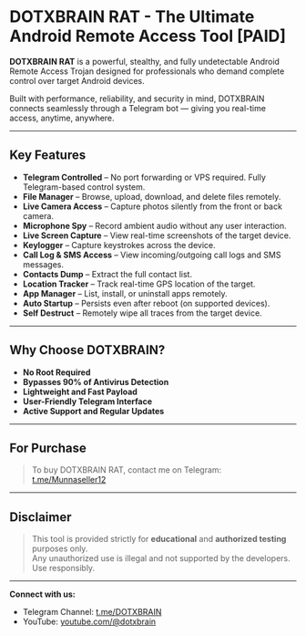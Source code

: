 # DOTXBRAIN RAT - The Ultimate Android Remote Access Tool [PAID]

**DOTXBRAIN RAT** is a powerful, stealthy, and fully undetectable Android Remote Access Trojan designed for professionals who demand complete control over target Android devices.

Built with performance, reliability, and security in mind, DOTXBRAIN connects seamlessly through a Telegram bot — giving you real-time access, anytime, anywhere.

---

## Key Features

- **Telegram Controlled** – No port forwarding or VPS required. Fully Telegram-based control system.
- **File Manager** – Browse, upload, download, and delete files remotely.
- **Live Camera Access** – Capture photos silently from the front or back camera.
- **Microphone Spy** – Record ambient audio without any user interaction.
- **Live Screen Capture** – View real-time screenshots of the target device.
- **Keylogger** – Capture keystrokes across the device.
- **Call Log & SMS Access** – View incoming/outgoing call logs and SMS messages.
- **Contacts Dump** – Extract the full contact list.
- **Location Tracker** – Track real-time GPS location of the target.
- **App Manager** – List, install, or uninstall apps remotely.
- **Auto Startup** – Persists even after reboot (on supported devices).
- **Self Destruct** – Remotely wipe all traces from the target device.

---

## Why Choose DOTXBRAIN?

- **No Root Required**
- **Bypasses 90% of Antivirus Detection**
- **Lightweight and Fast Payload**
- **User-Friendly Telegram Interface**
- **Active Support and Regular Updates**

---

## For Purchase

> To buy DOTXBRAIN RAT, contact me on Telegram:  
> [t.me/Munnaseller12](https://t.me/Munnaseller12)

---

## Disclaimer

> This tool is provided strictly for **educational** and **authorized testing** purposes only.  
> Any unauthorized use is illegal and not supported by the developers. Use responsibly.

---

**Connect with us:**

- Telegram Channel: [t.me/DOTXBRAIN](https://t.me/DOTXBRAIN)  
- YouTube: [youtube.com/@dotxbrain](https://youtube.com/@dotxbrain)
